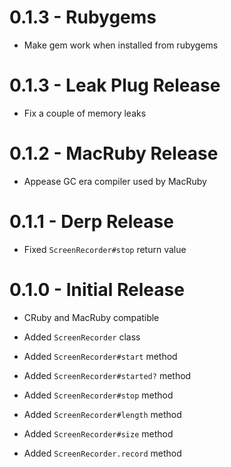 # 0.1.3 - Rubygems

  * Make gem work when installed from rubygems

# 0.1.3 - Leak Plug Release

  * Fix a couple of memory leaks

# 0.1.2 - MacRuby Release

  * Appease GC era compiler used by MacRuby

# 0.1.1 - Derp Release

  * Fixed `ScreenRecorder#stop` return value

# 0.1.0 - Initial Release

  * CRuby and MacRuby compatible

  * Added `ScreenRecorder` class
  * Added `ScreenRecorder#start` method
  * Added `ScreenRecorder#started?` method
  * Added `ScreenRecorder#stop` method
  * Added `ScreenRecorder#length` method
  * Added `ScreenRecorder#size` method
  * Added `ScreenRecorder.record` method
